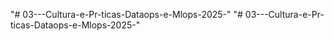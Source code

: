 "# 03---Cultura-e-Pr-ticas-Dataops-e-Mlops-2025-" 
"# 03---Cultura-e-Pr-ticas-Dataops-e-Mlops-2025-" 
